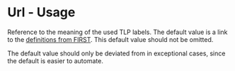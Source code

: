 # Url - Usage

Reference to the meaning of the used TLP labels.
The default value is a link to the [definitions from FIRST](https://www.first.org/tlp/).
This default value should not be omitted.

The default value should only be deviated from in exceptional cases, since the default is easier to automate.
